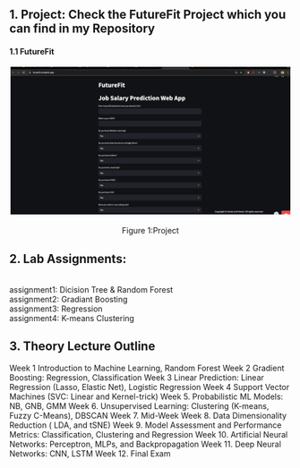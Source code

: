 
## 1. Project: Check the FutureFit Project which you can find in my Repository 
#### 1.1 FutureFit
<p align="center">
  <img src="photo/project.png" width="500" title="ER/EER diagram">
  <br>
  <br>
  Figure 1:Project
</p>


## 2. Lab Assignments:
<br>assignment1: Dicision Tree & Random Forest
<br>assignment2: Gradiant Boosting 
<br>assignment3: Regression
<br>assignment4: K-means Clustering


## 3. Theory Lecture Outline
Week 1 Introduction to Machine Learning, Random Forest
Week 2 Gradient Boosting: Regression, Classification
Week 3 Linear Prediction: Linear Regression (Lasso, Elastic Net), Logistic Regression
Week 4 Support Vector Machines (SVC: Linear and Kernel-trick)
Week 5. Probabilistic ML Models: NB, GNB, GMM
Week 6. Unsupervised Learning: Clustering (K-means, Fuzzy C-Means), DBSCAN
Week 7. Mid-Week
Week 8. Data Dimensionality Reduction ( LDA, and tSNE)
Week 9. Model Assessment and Performance Metrics: Classification, Clustering and Regression
Week 10. Artificial Neural Networks: Perceptron, MLPs, and Backpropagation
Week 11. Deep Neural Networks: CNN, LSTM
Week 12. Final Exam
